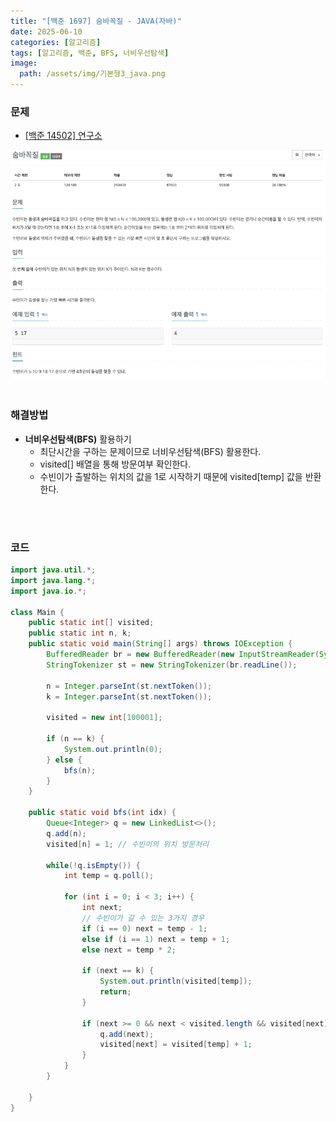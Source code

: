 ```yaml
---
title: "[백준 1697] 숨바꼭질 - JAVA(자바)"
date: 2025-06-10
categories: [알고리즘]
tags: [알고리즘, 백준, BFS, 너비우선탐색]
image:
  path: /assets/img/기본형3_java.png
---
```


### 문제

- [[백준 14502] 연구소](https://www.acmicpc.net/problem/1697)

![img](/assets/img/algorithm/백준1697.png)
<br /><br />

### 해결방법
- **너비우선탐색(BFS)** 활용하기
  - 최단시간을 구하는 문제이므로 너비우선탐색(BFS) 활용한다.
  - visited[] 배열을 통해 방문여부 확인한다.
  - 수빈이가 출발하는 위치의 값을 1로 시작하기 때문에 visited[temp] 값을 반환한다.

  
<br /><br />

### 코드

```java
import java.util.*;
import java.lang.*;
import java.io.*;

class Main {
    public static int[] visited;
    public static int n, k;
    public static void main(String[] args) throws IOException {
        BufferedReader br = new BufferedReader(new InputStreamReader(System.in));
        StringTokenizer st = new StringTokenizer(br.readLine());

        n = Integer.parseInt(st.nextToken());
        k = Integer.parseInt(st.nextToken());

        visited = new int[100001];

        if (n == k) {
            System.out.println(0);
        } else {
            bfs(n);
        }
    }

    public static void bfs(int idx) {
        Queue<Integer> q = new LinkedList<>();
        q.add(n);
        visited[n] = 1; // 수빈이의 위치 방문처리

        while(!q.isEmpty()) {
            int temp = q.poll();

            for (int i = 0; i < 3; i++) {
                int next;
                // 수빈이가 갈 수 있는 3가지 경우
                if (i == 0) next = temp - 1;
                else if (i == 1) next = temp + 1;
                else next = temp * 2;

                if (next == k) {
                    System.out.println(visited[temp]);
                    return;
                }

                if (next >= 0 && next < visited.length && visited[next] == 0) {
                    q.add(next);
                    visited[next] = visited[temp] + 1;
                }
            }
        }
        
    }
}
```
 

